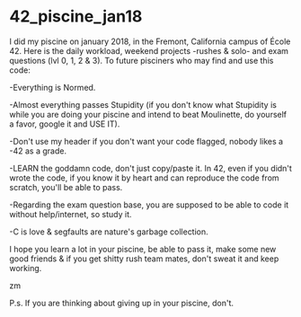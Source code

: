 # 42_piscine_jan18
I did my piscine on january 2018, in the Fremont, California campus of École 42. Here is the daily workload, weekend projects -rushes &amp; solo- and exam questions (lvl 0, 1, 2 &amp; 3). To future pisciners who may find and use this code:

-Everything is Normed.

-Almost everything passes Stupidity (if you don't know what Stupidity is while you are doing your piscine and intend to beat Moulinette, do yourself a favor, google it and USE IT).

-Don't use my header if you don't want your code flagged, nobody likes a -42 as a grade.

-LEARN the goddamn code, don't just copy/paste it. In 42, even if you didn't wrote the code, if you know it by heart and can reproduce the code from scratch, you'll be able to pass.

-Regarding the exam question base, you are supposed to be able to code it without help/internet, so study it.

-C is love & segfaults are nature's garbage collection.


I hope you learn a lot in your piscine, be able to pass it, make some new good friends & if you get shitty rush team mates, don't sweat it and keep working.

zm

P.s. If you are thinking about giving up in your piscine, don't.
